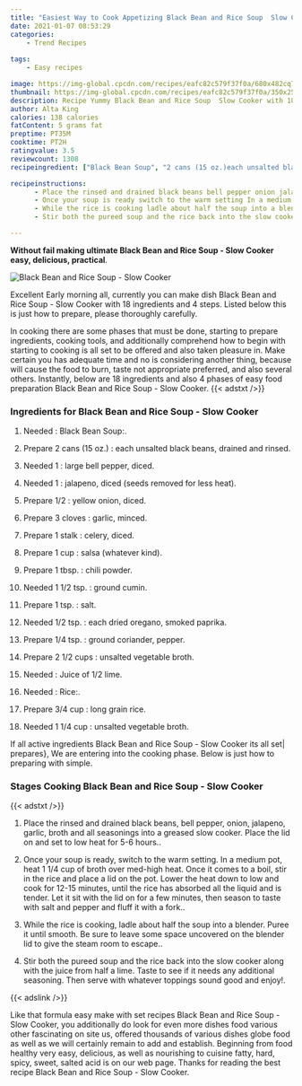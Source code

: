 ```yaml
---
title: "Easiest Way to Cook Appetizing Black Bean and Rice Soup  Slow Cooker"
date: 2021-01-07 08:53:29
categories:
    - Trend Recipes
    
tags:
    - Easy recipes

image: https://img-global.cpcdn.com/recipes/eafc82c579f37f0a/680x482cq70/black-bean-and-rice-soup-slow-cooker-recipe-main-photo.jpg
thumbnail: https://img-global.cpcdn.com/recipes/eafc82c579f37f0a/350x250cq70/black-bean-and-rice-soup-slow-cooker-recipe-main-photo.jpg
description: Recipe Yummy Black Bean and Rice Soup  Slow Cooker with 18 ingredients and 4 stages of easy cooking.
author: Alta King
calories: 138 calories
fatContent: 5 grams fat
preptime: PT35M
cooktime: PT2H
ratingvalue: 3.5
reviewcount: 1308
recipeingredient: ["Black Bean Soup", "2 cans (15 oz.)each unsalted black beans drained and rinsed", "1large bell pepper diced", "1jalapeno diced seeds removed for less heat", "1/2yellow onion diced", "3 clovesgarlic minced", "1 stalkcelery diced", "1 cupsalsa whatever kind", "1 tbsp.chili powder", "1 1/2 tsp.ground cumin", "1 tsp.salt", "1/2 tsp.each dried oregano smoked paprika", "1/4 tsp.ground coriander pepper", "2 1/2 cupsunsalted vegetable broth", "Juice of 12 lime", "Rice", "3/4 cuplong grain rice", "1 1/4 cupunsalted vegetable broth"]

recipeinstructions: 
      - Place the rinsed and drained black beans bell pepper onion jalapeno garlic broth and all seasonings into a greased slow cooker Place the lid on and set to low heat for 56 hours 
      - Once your soup is ready switch to the warm setting In a medium pot heat 1 14 cup of broth over medhigh heat Once it comes to a boil stir in the rice and place a lid on the pot Lower the heat down to low and cook for 1215 minutes until the rice has absorbed all the liquid and is tender Let it sit with the lid on for a few minutes then season to taste with salt and pepper and fluff it with a fork 
      - While the rice is cooking ladle about half the soup into a blender Puree it until smooth Be sure to leave some space uncovered on the blender lid to give the steam room to escape 
      - Stir both the pureed soup and the rice back into the slow cooker along with the juice from half a lime Taste to see if it needs any additional seasoning Then serve with whatever toppings sound good and enjoy

---
```




**Without fail making ultimate Black Bean and Rice Soup - Slow Cooker easy, delicious, practical**. 


![Black Bean and Rice Soup - Slow Cooker](https://img-global.cpcdn.com/recipes/eafc82c579f37f0a/680x482cq70/black-bean-and-rice-soup-slow-cooker-recipe-main-photo.jpg "Black Bean and Rice Soup - Slow Cooker")




Excellent Early morning all, currently you can make dish Black Bean and Rice Soup - Slow Cooker with 18 ingredients and 4 steps. Listed below this is just how to prepare, please thoroughly carefully.

In cooking there are some phases that must be done, starting to prepare ingredients, cooking tools, and additionally comprehend how to begin with starting to cooking is all set to be offered and also taken pleasure in. Make certain you has adequate time and no is considering another thing, because will cause the food to burn, taste not appropriate preferred, and also several others. Instantly, below are 18 ingredients and also 4 phases of easy food preparation Black Bean and Rice Soup - Slow Cooker.
{{< adstxt />}}

### Ingredients for Black Bean and Rice Soup - Slow Cooker


1. Needed  : Black Bean Soup:.

1. Prepare 2 cans (15 oz.) : each unsalted black beans, drained and rinsed.

1. Needed 1 : large bell pepper, diced.

1. Needed 1 : jalapeno, diced (seeds removed for less heat).

1. Prepare 1/2 : yellow onion, diced.

1. Prepare 3 cloves : garlic, minced.

1. Prepare 1 stalk : celery, diced.

1. Prepare 1 cup : salsa (whatever kind).

1. Prepare 1 tbsp. : chili powder.

1. Needed 1 1/2 tsp. : ground cumin.

1. Prepare 1 tsp. : salt.

1. Needed 1/2 tsp. : each dried oregano, smoked paprika.

1. Prepare 1/4 tsp. : ground coriander, pepper.

1. Prepare 2 1/2 cups : unsalted vegetable broth.

1. Needed  : Juice of 1/2 lime.

1. Needed  : Rice:.

1. Prepare 3/4 cup : long grain rice.

1. Needed 1 1/4 cup : unsalted vegetable broth.



If all active ingredients Black Bean and Rice Soup - Slow Cooker its all set| prepares}, We are entering into the cooking phase. Below is just how to preparing with simple.

### Stages Cooking Black Bean and Rice Soup - Slow Cooker

{{< adstxt />}}


1. Place the rinsed and drained black beans, bell pepper, onion, jalapeno, garlic, broth and all seasonings into a greased slow cooker. Place the lid on and set to low heat for 5-6 hours..



1. Once your soup is ready, switch to the warm setting. In a medium pot, heat 1 1/4 cup of broth over med-high heat. Once it comes to a boil, stir in the rice and place a lid on the pot. Lower the heat down to low and cook for 12-15 minutes, until the rice has absorbed all the liquid and is tender. Let it sit with the lid on for a few minutes, then season to taste with salt and pepper and fluff it with a fork..



1. While the rice is cooking, ladle about half the soup into a blender. Puree it until smooth. Be sure to leave some space uncovered on the blender lid to give the steam room to escape..



1. Stir both the pureed soup and the rice back into the slow cooker along with the juice from half a lime. Taste to see if it needs any additional seasoning. Then serve with whatever toppings sound good and enjoy!.





{{< adslink />}}

Like that formula easy make with set recipes Black Bean and Rice Soup - Slow Cooker, you additionally do look for even more dishes food various other fascinating on site us, offered thousands of various dishes globe food as well as we will certainly remain to add and establish. Beginning from food healthy very easy, delicious, as well as nourishing to cuisine fatty, hard, spicy, sweet, salted acid is on our web page. Thanks for reading the best recipe Black Bean and Rice Soup - Slow Cooker.
